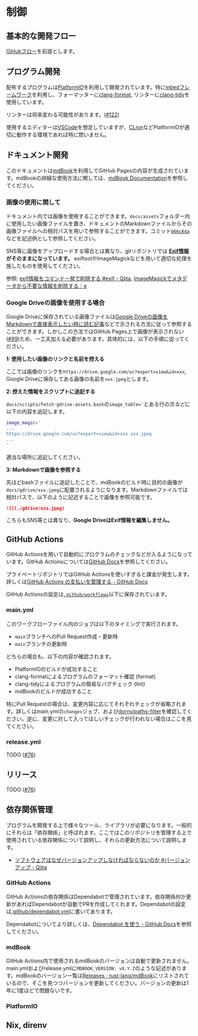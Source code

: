 # 制御

## 基本的な開発フロー

[GiHubフロー](https://docs.github.com/en/get-started/using-github/github-flow)を前提とします。

## プログラム開発

配布するプログラムは[PlatformIO](https://platformio.org)を利用して開発されています。特に[mbedフレームワーク](https://docs.platformio.org/en/latest/frameworks/mbed.html)を利用し、フォーマッターに[clang-format](https://clang.llvm.org/docs/ClangFormat.html), リンターに[clang-tidy](https://clang.llvm.org/extra/clang-tidy/)を使用しています。

<div class="warning">

リンターは将来変わる可能性があります。([#122](https://github.com/rogy-AquaLab/omniboat_robokit/issues/122))

</div>

使用するエディターは[VSCode](https://code.visualstudio.com)を想定していますが、[CLion](https://www.jetbrains.com/ja-jp/clion/)などPlatformIOが適切に動作する環境であれば特に問いません。

## ドキュメント開発

このドキュメントは[mdBook](https://github.com/rust-lang/mdBook)を利用してGitHub Pagesの内容が生成されています。mdBookの詳細な使用方法に関しては、[mdBook Documentation](https://rust-lang.github.io/mdBook/)を参照してください。

### 画像の使用に関して

ドキュメント内では画像を使用することができます。`docs/assets`フォルダー内に使用したい画像ファイルを置き、ドキュメントのMarkdownファイルからその画像ファイルへの相対パスを用いて参照することができます。コミット[`b66c64a`](https://github.com/rogy-AquaLab/omniboat_robokit/commit/b66c64a3dd0157e4cfd909bbdfc5783c783d65d1)などを記述例として参照してください。

<div class="warning">

SNS等に画像をアップロードする場合とは異なり、gitリポジトリでは **[Exif情報](https://developer.mozilla.org/ja/docs/Glossary/EXIF)がそのままになっています。** exiftoolやImageMagickなどを用いて適切な処理を施したものを使用してください。

参照: [exif情報をコマンド一発で削除する #exif - Qiita](https://qiita.com/hori@github/items/b67e8fd5662dc3d77655), [ImageMagickでメタデータから不要な情報を削除する｜e](https://note.com/educator/n/nb08798f20f96)

</div>

### Google Driveの画像を使用する場合

Google Driveに保存されている画像ファイルは[Google Driveの画像をMarkdownで直接表示したい時に読む記事](https://zenn.dev/catallaxy_dev/articles/googledrive-images-directly-in-markdown)などで示される方法に従って参照することができます。しかしこの方法ではGitHub Pages上で画像が表示されない([#99](https://github.com/rogy-AquaLab/omniboat_robokit/issues/99))ため、一工夫加える必要があります。具体的には、以下の手順に従ってください。

**1: 使用したい画像のリンクと名前を控える**

ここでは画像のリンクを`https://drive.google.com/uc?export=view&id=xxx`, Google Driveに保存してある画像の名前を`xxx.jpeg`とします。

**2: 控えた情報をスクリプトに追記する**

`docs/scripts/fetch-gdrive-assets.bash`の`image_table='`とある行の次*など*に以下の内容を追記します。

```bash
image_magic='
...
https://drive.google.com/uc?export=view&id=xxx xxx.jpeg
...
'
```

適当な場所に追記してください。

**3: Markdownで画像を参照する**

先ほどbashファイルに追記したことで、mdBookのビルド時に目的の画像が`docs/gdrive/xxx.jpeg`に配置されるようになります。Markdownファイルでは相対パスで、以下のように記述することで画像を参照可能です。

```markdown
![](./gdrive/xxx.jpeg)
```

<div class="warning">

こちらもSNS等とは異なり、**Google DriveはExif情報を編集しません。**

</div>

## GitHub Actions

GitHub Actionsを用いて自動的にプログラムのチェックなどが入るようになっています。GitHub Actionsについては[GitHub Docs](https://docs.github.com/en/actions)を参照してください。

<div class="warning">

プライベートリポジトリではGitHub Actionsを使いすぎると課金が発生します。詳しくは[GitHub Actions の支払いを管理する - GitHub Docs](https://docs.github.com/ja/billing/managing-billing-for-github-actions)

</div>

GitHub Actionsの設定は[`.github/workflows`](https://github.com/rogy-AquaLab/omniboat_robokit/tree/main/.github/workflows)以下に保存されています。

### main.yml

このワークフローファイル内のジョブは以下のタイミングで実行されます。

- `main`ブランチへのPull Request作成・更新時
- `main`ブランチの更新時

どちらの場合も、以下の内容が確認されます。

- PlatformIOのビルドが成功すること
- clang-formatによるプログラムのフォーマット確認 (format)
- clang-tidyによるプログラムの簡易なバグチェック (lint)
- mdBookのビルドが成功すること

特にPull Requestの場合は、変更内容に応じてそれぞれチェックが省略されます。詳しくはmain.ymlの`changes`ジョブ、および[dorny/paths-filter](https://github.com/dorny/paths-filter)を確認してください。逆に、変更に対して入ってほしいチェックが行われない場合はここを見てください。

### release.yml

TODO ([#76](https://github.com/rogy-AquaLab/omniboat_robokit/issues/76))

## リリース

TODO ([#76](https://github.com/rogy-AquaLab/omniboat_robokit/issues/76))

## 依存関係管理

プログラムを開発する上で様々なツール、ライブラリが必要になります。一般的にそれらは「依存関係」と呼ばれます。ここではこのリポジトリを管理する上で使用されている依存関係について説明し、それらの更新方法について説明します。

- [ソフトウェアはなぜバージョンアップしなければならないのか #バージョンアップ - Qiita](https://qiita.com/autotaker1984/items/a3091772dbb0fb91473d)

### GitHub Actions

GitHub Actionsの依存関係はDependabotで管理されています。依存関係何か更新があればDependabotが自動でPRを作成してくれます。Dependabotの設定は[.github/dependabot.yml](https://github.com/rogy-AquaLab/omniboat_robokit/blob/main/.github/dependabot.yml)に書いてあります。

Dependabotについてより詳しくは、[Dependabot を使う - GitHub Docs](https://docs.github.com/ja/code-security/dependabot/working-with-dependabot)を参照してください。

### mdBook

GitHub Actions内で使用されるmdBookのバージョンは自動で更新されません。main.ymlおよびrelease.ymlに`MDBOOK_VERSION: vX.Y.Z`のような記述があります。mdBookのバージョン一覧は[Releases · rust-lang/mdBook](https://github.com/rust-lang/mdBook/releases)にリストされているので、そこを見つつバージョンを更新してください。バージョンの更新は1年に1度ほどで問題ないです。

### PlatformIO

## Nix, direnv
